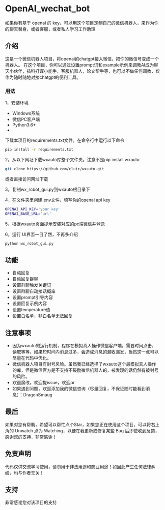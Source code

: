 # OpenAI_wechat_bot
如果你有基于 openai 的 key，可以用这个项目定制自己的微信机器人，来作为你的聊天替身，或者客服，或者私人学习工作助理

## 介绍
这是一个微信机器人项目，将openai的chatgpt接入微信，把你的微信号变成一个机器人。
在这个项目，你可以通过设置prompt词和example示例来调教AI成为聊天小伙伴，插科打诨小能手，客服机器人，论文帮手等，也可以不做任何调教，仅作为随时随地对接chatgpt的便利工具。
### 用法
1，安装环境

- Windows系统
- 微信PC客户端
- Python3.6+
- 
下载本项目的requirements.txt文件，在命令行中运行以下命令
```bash
pip install -r requirements.txt
```
2，从以下网址下载wxauto库整个文件夹。注意不是pip install wxauto

```bash
git clone https://github.com/cluic/wxauto.git
```
或者直接访问网址下载

3，复制wx_robot_gui.py到wxauto根目录下

4，在文件夹里创建.env文件，填写你的openai api key
```bash
OPENAI_API_KEY='your key'
OPENAI_BASE_URL='url'
```
5，根据wxauto页面提示安装对应的pc端微信并登录

6，运行 UI界面一目了然，不再多介绍
```bash
python wx_robot_gui.py
```
## 功能
- 自动回复
- 自动回复群聊
- 设置群聊触发关键词
- 设置群聊自动接话概率
- 设置prompt引导内容
- 设置回复示例内容
- 设置temperature值
- 设置白名单，非白名单无法回复

## 注意事项
- 因为wxauto的运行机制，程序在模拟真人操作微信客户端，需要时间点击，读取等等，如果短时间内消息过多，会造成消息的漏收漏发，当然这一点可以尽量在代码中优化。
- 微信机器人项目有封号风险。虽然我已经选择了wxauto这个最模拟真人操作的库，但是微信官方是不支持不鼓励微信机器人的，被发现的话仍然有被封号的风险。
- 欢迎魔改，欢迎提issue，欢迎pr
- 如果遇到问题，欢迎添加我的微信咨询（尽量回复，不保证随时能看到消息）：DragonSmaug

## 最后
如果对您有帮助，希望可以帮忙点个Star，如果您正在使用这个项目，可以将右上角的 Unwatch 点为 Watching，以便在我更新或修复某些 Bug 后即使收到反馈，感谢您的支持，非常感谢！

## 免责声明
代码仅供交流学习使用，请勿用于非法用途和商业用途！如因此产生任何法律纠纷，均与作者无关！

## 支持
非常感谢您对该项目的支持
